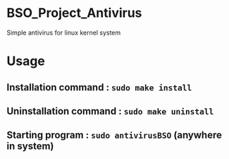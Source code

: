 # BSO_Project_Antivirus
Simple antivirus for linux kernel system


# Usage

## Installation command : `sudo make install`
## Uninstallation command : `sudo make uninstall`
## Starting program : `sudo antivirusBSO`    (anywhere in system)
